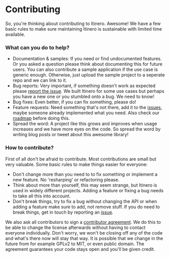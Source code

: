 # Contributing

So, you're thinking about contributing to Itinero. Awesome! We have a few basic rules to make sure maintaining Itinero is sustainable with limited time available.

### What can you do to help?

- Documentation & samples: If you need or find undocumented features. Or you asked a question please think about documenting this for future users. You can also contribute a sample application if the use case is generic enough. Otherwise, just upload the sample project to a seperate repo and we can link to it.
- Bug reports: Very important, if something doesn't work as expected please [report the issue](https://github.com/itinero/routing/issues). We built Itinero for some use cases but perhaps you have a new one or you stumbled onto a bug. We need to know!
- Bug fixes: Even better, if you can fix something, please do!
- Feature requests: Need something that's not there, add it to the [issues](https://github.com/itinero/routing/issues), maybe someone already implemented what you need. Also check our [roadmap](https://github.com/itinero/routing/wiki/Roadmap) before doing this.
- Spread the word: A project like this grows and improves when usage increases and we have more eyes on the code. So spread the word by writing blog posts or tweet about this awesome library!

### How to contribute?

First of all don't be afraid to contribute. Most contributions are small but very valuable. Some basic rules to make things easier for everyone:

- Don't change more than you need to to fix something or implement a new feature. No 'resharping' or refactoring please.
- Think about more than yourself, this may seem strange, but Itinero is used in widely different projects. Adding a feature or fixing a bug needs to take all this into account.
- Don't break things, try to fix a bug without changing the API or when adding a feature make sure to add, not remove stuff. If you do need to break things, get in touch by reporting an [issue](https://github.com/itinero/routing/issues).

We also ask all contributors to sign a [contributor agreement](https://docs.google.com/forms/d/e/1FAIpQLSebPyLfaneaDUXXkNaMC8U7UfmW-IORpjiOcBotePtuuy5W6g/viewform). We do this to be able to change the license afterwards without having to contact everyone individually. Don't worry, we won't be closing off any of the code and what's there now will stay that way. It is possible that we change in the future from for example GPLv2 to MIT, or even public domain. The agreement guarantees your code stays open and you'll be given credit.
